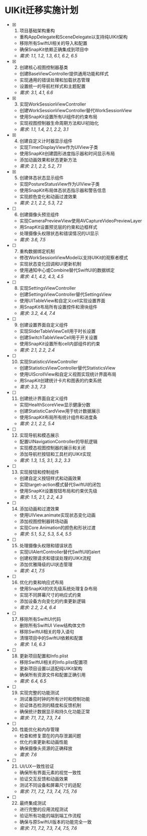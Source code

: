 # UIKit迁移实施计划

- [x] 1. 项目基础架构重构
  - 重构AppDelegate和SceneDelegate以支持纯UIKit架构
  - 移除所有SwiftUI相关的导入和配置
  - 确保SnapKit依赖正确集成到项目中
  - _需求: 1.1, 1.2, 1.3, 6.1, 6.2, 6.5_

- [x] 2. 创建核心视图控制器基类
  - 创建BaseViewController提供通用功能和样式
  - 实现通用的错误处理和加载状态管理
  - 设置统一的导航栏样式和主题配置
  - _需求: 3.1, 4.1, 6.6_

- [x] 3. 实现WorkSessionViewController
  - 创建WorkSessionViewController替代WorkSessionView
  - 使用SnapKit设置所有UI组件的约束布局
  - 实现视图控制器生命周期方法和UI初始化
  - _需求: 1.1, 1.4, 2.1, 2.2, 3.1_

- [x] 4. 创建自定义计时器显示组件
  - 实现TimerDisplayView作为UIView子类
  - 使用SnapKit创建圆形进度指示器和时间显示布局
  - 添加动画效果和状态更新方法
  - _需求: 2.1, 2.2, 5.2, 7.1_

- [x] 5. 创建体态状态显示组件
  - 实现PostureStatusView作为UIView子类
  - 使用SnapKit布局体态状态指示器和警告信息
  - 实现颜色变化和动画过渡效果
  - _需求: 2.1, 2.2, 5.3, 7.2_

- [ ] 6. 创建摄像头预览组件
  - 实现CameraPreviewView使用AVCaptureVideoPreviewLayer
  - 用SnapKit设置预览层的约束和边框样式
  - 处理摄像头权限状态和错误情况的UI显示
  - _需求: 3.6, 7.5_

- [ ] 7. 重构数据绑定机制
  - 修改WorkSessionViewModel以支持UIKit的观察者模式
  - 实现状态变化回调和UI更新机制
  - 使用通知中心或Combine替代SwiftUI的数据绑定
  - _需求: 4.1, 4.2, 4.3, 4.5_

- [ ] 8. 实现SettingsViewController
  - 创建SettingsViewController替代SettingsView
  - 使用UITableView和自定义cell实现设置界面
  - 用SnapKit布局所有设置控件和滑块组件
  - _需求: 3.2, 4.4, 7.4_

- [ ] 9. 创建设置界面自定义组件
  - 实现SliderTableViewCell用于时长设置
  - 创建SwitchTableViewCell用于开关设置
  - 使用SnapKit设置所有cell内部组件的约束
  - _需求: 2.1, 2.2, 2.4_

- [ ] 10. 实现StatisticsViewController
  - 创建StatisticsViewController替代StatisticsView
  - 使用UIScrollView和自定义视图实现统计界面布局
  - 用SnapKit创建统计卡片和图表的约束系统
  - _需求: 3.3, 7.3_

- [ ] 11. 创建统计界面自定义组件
  - 实现HealthScoreView显示健康分数
  - 创建StatisticCardView用于统计数据展示
  - 使用SnapKit布局所有统计组件和进度条
  - _需求: 2.1, 2.2, 5.4_

- [ ] 12. 实现导航和模态展示
  - 配置UINavigationController的导航逻辑
  - 实现模态视图控制器的展示和关闭
  - 添加导航栏按钮和工具栏的UIKit实现
  - _需求: 1.3, 1.5, 3.1, 3.2, 3.3_

- [ ] 13. 实现按钮和控制组件
  - 创建自定义按钮样式和动画效果
  - 实现target-action模式替代SwiftUI的闭包
  - 使用SnapKit设置按钮布局和约束优先级
  - _需求: 1.5, 2.1, 2.2, 4.3_

- [ ] 14. 添加动画和过渡效果
  - 使用UIView.animate实现状态变化动画
  - 添加视图控制器转场动画
  - 实现Core Animation的颜色和形状过渡
  - _需求: 5.1, 5.2, 5.3, 5.4, 5.5_

- [ ] 15. 处理摄像头权限和错误状态
  - 实现UIAlertController替代SwiftUI的alert
  - 创建权限请求和错误处理的UIKit流程
  - 添加优雅降级的UI状态管理
  - _需求: 4.1, 7.5_

- [ ] 16. 优化约束和响应式布局
  - 使用SnapKit的优先级系统处理复杂布局
  - 实现不同屏幕尺寸的响应式约束
  - 添加设备方向变化的约束更新逻辑
  - _需求: 2.2, 2.4, 6.4_

- [ ] 17. 移除所有SwiftUI代码
  - 删除所有SwiftUI View结构体文件
  - 移除SwiftUI相关的导入语句
  - 清理项目中的SwiftUI依赖和配置
  - _需求: 1.6, 6.3_

- [ ] 18. 更新项目配置和Info.plist
  - 移除SwiftUI相关的Info.plist配置项
  - 更新项目设置以适配纯UIKit架构
  - 确保所有资源文件和配置正确引用
  - _需求: 6.4, 6.5_

- [ ] 19. 实现完整的功能测试
  - 测试番茄时钟的所有计时和控制功能
  - 验证体态检测的精度和反馈机制
  - 确保统计数据显示和持久化功能正常
  - _需求: 7.1, 7.2, 7.3, 7.4_

- [ ] 20. 性能优化和内存管理
  - 检查和修复潜在的内存泄漏问题
  - 优化约束更新和动画性能
  - 确保摄像头资源的正确释放
  - _需求: 7.6_

- [ ] 21. UI/UX一致性验证
  - 确保所有界面元素的视觉一致性
  - 验证交互反馈和动画效果
  - 测试不同设备和屏幕尺寸的适配
  - _需求: 7.1, 7.2, 7.3, 7.4, 7.5, 7.6_

- [ ] 22. 最终集成测试
  - 进行完整的应用流程测试
  - 验证所有功能的端到端工作流程
  - 确保与原SwiftUI版本的功能完全一致
  - _需求: 7.1, 7.2, 7.3, 7.4, 7.5, 7.6_